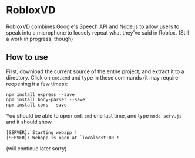 # RobloxVD
RobloxVD combines Google's Speech API and Node.js to allow users to speak into a microphone to loosely repeat what they've said in Roblox. (Still a work in progress, though)

## How to use
First, download the current source of the entire project, and extract it to a directory.
Click on `cmd.cmd` and type in these commands (it may require reopening it a few times):
```
npm install express --save
npm install body-parser --save
npm install cors --save
```
You should be able to open `cmd.cmd` one last time, and type `node serv.js` and it should show
```
[SERVER]: Starting webapp !
[SERVER]: Webapp is open at `localhost:80`!
```
(will continue later sorry)
